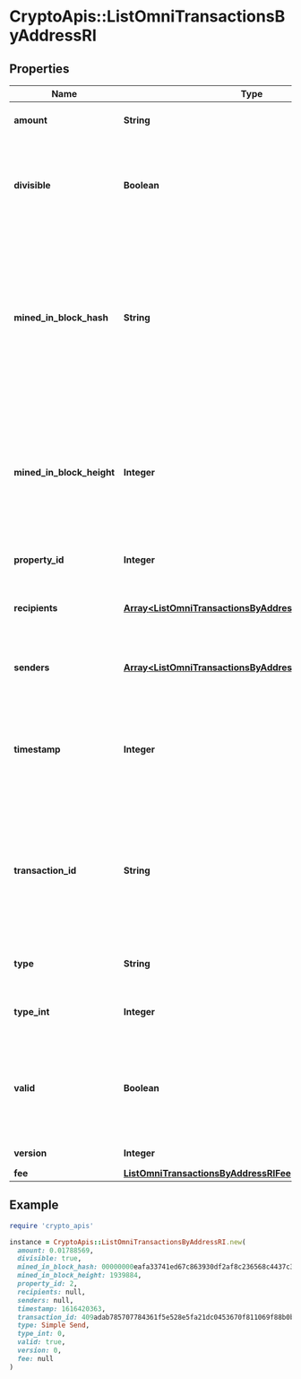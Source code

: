 # CryptoApis::ListOmniTransactionsByAddressRI

## Properties

| Name | Type | Description | Notes |
| ---- | ---- | ----------- | ----- |
| **amount** | **String** | Defines the amount of the sent tokens. |  |
| **divisible** | **Boolean** | Defines whether the attribute can be divisible or not, as boolean. E.g., if it is \&quot;true\&quot;, the attribute is divisible. |  |
| **mined_in_block_hash** | **String** | Represents the hash of the block where this transaction was mined/confirmed for first time. The hash is defined as a cryptographic digital fingerprint made by hashing the block header twice through the SHA256 algorithm. |  |
| **mined_in_block_height** | **Integer** | Represents the hight of the block where this transaction was mined/confirmed for first time. The height is defined as the number of blocks in the blockchain preceding this specific block. |  |
| **property_id** | **Integer** | Represents the identifier of the tokens to send. |  |
| **recipients** | [**Array&lt;ListOmniTransactionsByAddressRIRecipientsInner&gt;**](ListOmniTransactionsByAddressRIRecipientsInner.md) | Represents an object of addresses that receive the transactions. |  |
| **senders** | [**Array&lt;ListOmniTransactionsByAddressRISendersInner&gt;**](ListOmniTransactionsByAddressRISendersInner.md) | Represents an object of addresses that provide the funds. |  |
| **timestamp** | **Integer** | Defines the exact date/time in Unix Timestamp when this transaction was mined, confirmed or first seen in Mempool, if it is unconfirmed. |  |
| **transaction_id** | **String** | Represents the unique identifier of a transaction, i.e. it could be &#x60;transactionId&#x60; in UTXO-based protocols like Bitcoin, and transaction &#x60;hash&#x60; in Ethereum blockchain. |  |
| **type** | **String** | Defines the type of the transaction as a string. |  |
| **type_int** | **Integer** | Defines the type of the transaction as a number. |  |
| **valid** | **Boolean** | Defines whether the transaction is valid or not, as boolean. E.g. if set to \&quot;true\&quot;, it means the transaction is valid. |  |
| **version** | **Integer** | Defines the specific version. |  |
| **fee** | [**ListOmniTransactionsByAddressRIFee**](ListOmniTransactionsByAddressRIFee.md) |  |  |

## Example

```ruby
require 'crypto_apis'

instance = CryptoApis::ListOmniTransactionsByAddressRI.new(
  amount: 0.01788569,
  divisible: true,
  mined_in_block_hash: 00000000eafa33741ed67c863930df2af8c236568c4437c395543b5684f4f1ca,
  mined_in_block_height: 1939884,
  property_id: 2,
  recipients: null,
  senders: null,
  timestamp: 1616420363,
  transaction_id: 409adab785707784361f5e528e5fa21dc0453670f811069f88b0bb725929d945,
  type: Simple Send,
  type_int: 0,
  valid: true,
  version: 0,
  fee: null
)
```

